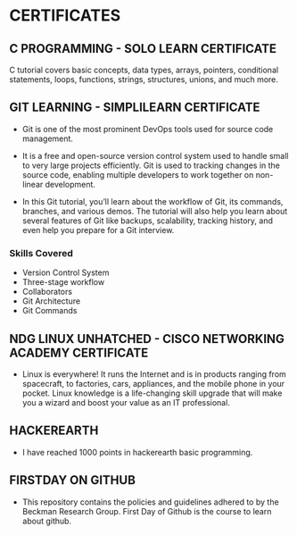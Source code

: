# CERTIFICATES

## C PROGRAMMING - SOLO LEARN CERTIFICATE

C tutorial covers basic concepts, data types, arrays, pointers, conditional statements, loops, functions, strings, structures, unions, and much more.

## GIT LEARNING - SIMPLILEARN CERTIFICATE

* Git is one of the most prominent DevOps tools used for source code management.

* It is a free and open-source version control system used to handle small to very large projects efficiently. Git is used to tracking changes in the source code, enabling multiple developers to work together on non-linear development.

* In this Git tutorial, you’ll learn about the workflow of Git, its commands, branches, and various demos. The tutorial will also help you learn about several features of Git like backups, scalability, tracking history, and even help you prepare for a Git interview.

### Skills Covered

* Version Control System
* Three-stage workflow
* Collaborators
* Git Architecture
* Git Commands

## NDG LINUX UNHATCHED - CISCO NETWORKING ACADEMY CERTIFICATE

* Linux is everywhere! It runs the Internet and is in products ranging from spacecraft, to factories, cars, appliances, and the mobile phone in your pocket. Linux knowledge is a life-changing skill upgrade that will make you a wizard and boost your value as an IT professional.

## HACKEREARTH 

* I have reached 1000 points in hackerearth basic programming.

## FIRSTDAY ON GITHUB

* This repository contains the policies and guidelines adhered to by the Beckman Research Group. First Day of Github is the course to learn about github. 






